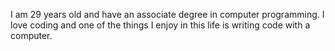 I am 29 years old and have an associate degree in computer programming. I love coding and one of the things I enjoy in this life is writing code with a computer.
